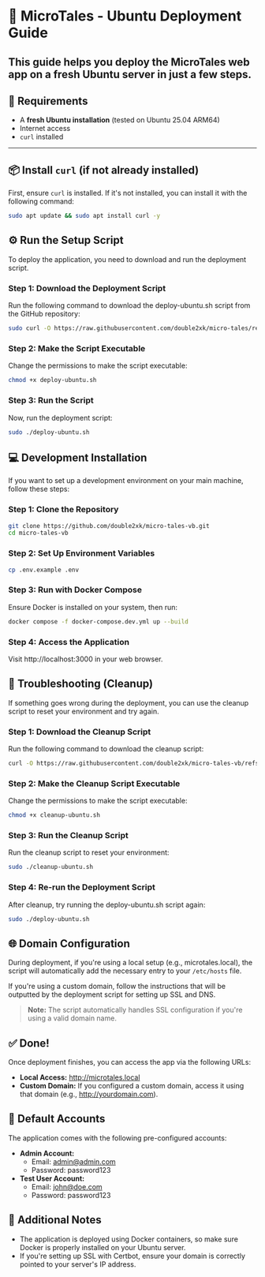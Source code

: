 # 🚀 MicroTales - Ubuntu Deployment Guide
This guide helps you deploy the **MicroTales** web app on a fresh Ubuntu server in just a few steps.
---
## 🧰 Requirements
- A **fresh Ubuntu installation** (tested on Ubuntu 25.04 ARM64)
- Internet access
- `curl` installed
---
## 📦 Install `curl` (if not already installed)
First, ensure `curl` is installed. If it's not installed, you can install it with the following command:
```bash
sudo apt update && sudo apt install curl -y
```

## ⚙️ Run the Setup Script
To deploy the application, you need to download and run the deployment script.

### Step 1: Download the Deployment Script
Run the following command to download the deploy-ubuntu.sh script from the GitHub repository:
```bash
sudo curl -O https://raw.githubusercontent.com/double2xk/micro-tales/refs/heads/main/scripts/deploy-ubuntu.sh
```

### Step 2: Make the Script Executable
Change the permissions to make the script executable:
```bash
chmod +x deploy-ubuntu.sh
```

### Step 3: Run the Script
Now, run the deployment script:
```bash
sudo ./deploy-ubuntu.sh
```

## 💻 Development Installation
If you want to set up a development environment on your main machine, follow these steps:

### Step 1: Clone the Repository
```bash
git clone https://github.com/double2xk/micro-tales-vb.git
cd micro-tales-vb
```

### Step 2: Set Up Environment Variables
```bash
cp .env.example .env
```

### Step 3: Run with Docker Compose
Ensure Docker is installed on your system, then run:
```bash
docker compose -f docker-compose.dev.yml up --build
```

### Step 4: Access the Application
Visit http://localhost:3000 in your web browser.

## 🧹 Troubleshooting (Cleanup)
If something goes wrong during the deployment, you can use the cleanup script to reset your environment and try again.

### Step 1: Download the Cleanup Script
Run the following command to download the cleanup script:
```bash
curl -O https://raw.githubusercontent.com/double2xk/micro-tales-vb/refs/heads/main/scripts/cleanup-ubuntu.sh
```

### Step 2: Make the Cleanup Script Executable
Change the permissions to make the script executable:
```bash
chmod +x cleanup-ubuntu.sh
```

### Step 3: Run the Cleanup Script
Run the cleanup script to reset your environment:
```bash
sudo ./cleanup-ubuntu.sh
```

### Step 4: Re-run the Deployment Script
After cleanup, try running the deploy-ubuntu.sh script again:
```bash
sudo ./deploy-ubuntu.sh
```

## 🌐 Domain Configuration
During deployment, if you're using a local setup (e.g., microtales.local), the script will automatically add the necessary entry to your `/etc/hosts` file.

If you're using a custom domain, follow the instructions that will be outputted by the deployment script for setting up SSL and DNS.

> **Note:** The script automatically handles SSL configuration if you're using a valid domain name.

## ✅ Done!
Once deployment finishes, you can access the app via the following URLs:
- **Local Access:** http://microtales.local
- **Custom Domain:** If you configured a custom domain, access it using that domain (e.g., http://yourdomain.com).

## 👤 Default Accounts
The application comes with the following pre-configured accounts:
- **Admin Account:**
   - Email: admin@admin.com
   - Password: password123
- **Test User Account:**
   - Email: john@doe.com
   - Password: password123

## 🔧 Additional Notes
- The application is deployed using Docker containers, so make sure Docker is properly installed on your Ubuntu server.
- If you're setting up SSL with Certbot, ensure your domain is correctly pointed to your server's IP address.